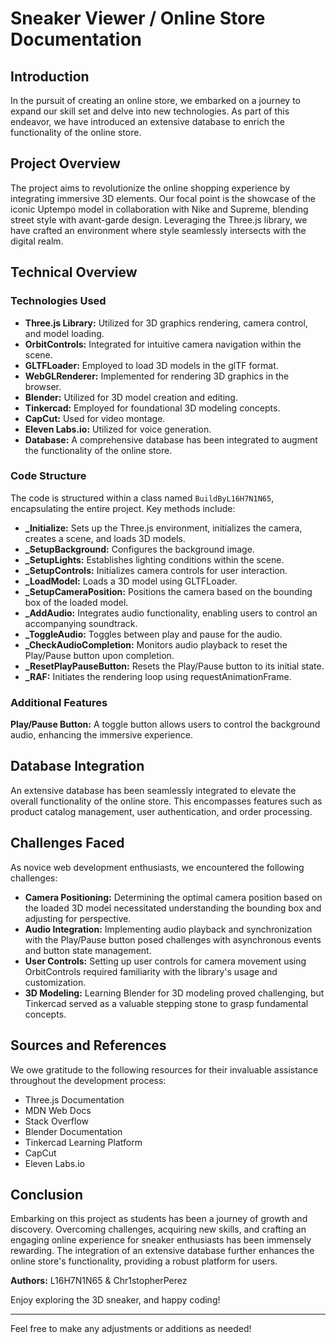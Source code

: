 # Sneaker Viewer / Online Store Documentation

## Introduction

In the pursuit of creating an online store, we embarked on a journey to expand our skill set and delve into new technologies. As part of this endeavor, we have introduced an extensive database to enrich the functionality of the online store.

## Project Overview

The project aims to revolutionize the online shopping experience by integrating immersive 3D elements. Our focal point is the showcase of the iconic Uptempo model in collaboration with Nike and Supreme, blending street style with avant-garde design. Leveraging the Three.js library, we have crafted an environment where style seamlessly intersects with the digital realm.

## Technical Overview

### Technologies Used

- **Three.js Library:** Utilized for 3D graphics rendering, camera control, and model loading.
- **OrbitControls:** Integrated for intuitive camera navigation within the scene.
- **GLTFLoader:** Employed to load 3D models in the glTF format.
- **WebGLRenderer:** Implemented for rendering 3D graphics in the browser.
- **Blender:** Utilized for 3D model creation and editing.
- **Tinkercad:** Employed for foundational 3D modeling concepts.
- **CapCut:** Used for video montage.
- **Eleven Labs.io:** Utilized for voice generation.
- **Database:** A comprehensive database has been integrated to augment the functionality of the online store.

### Code Structure

The code is structured within a class named `BuildByL16H7N1N65`, encapsulating the entire project. Key methods include:

- **_Initialize:** Sets up the Three.js environment, initializes the camera, creates a scene, and loads 3D models.
- **_SetupBackground:** Configures the background image.
- **_SetupLights:** Establishes lighting conditions within the scene.
- **_SetupControls:** Initializes camera controls for user interaction.
- **_LoadModel:** Loads a 3D model using GLTFLoader.
- **_SetupCameraPosition:** Positions the camera based on the bounding box of the loaded model.
- **_AddAudio:** Integrates audio functionality, enabling users to control an accompanying soundtrack.
- **_ToggleAudio:** Toggles between play and pause for the audio.
- **_CheckAudioCompletion:** Monitors audio playback to reset the Play/Pause button upon completion.
- **_ResetPlayPauseButton:** Resets the Play/Pause button to its initial state.
- **_RAF:** Initiates the rendering loop using requestAnimationFrame.

### Additional Features

**Play/Pause Button:** A toggle button allows users to control the background audio, enhancing the immersive experience.

## Database Integration

An extensive database has been seamlessly integrated to elevate the overall functionality of the online store. This encompasses features such as product catalog management, user authentication, and order processing.

## Challenges Faced

As novice web development enthusiasts, we encountered the following challenges:

- **Camera Positioning:** Determining the optimal camera position based on the loaded 3D model necessitated understanding the bounding box and adjusting for perspective.
- **Audio Integration:** Implementing audio playback and synchronization with the Play/Pause button posed challenges with asynchronous events and button state management.
- **User Controls:** Setting up user controls for camera movement using OrbitControls required familiarity with the library's usage and customization.
- **3D Modeling:** Learning Blender for 3D modeling proved challenging, but Tinkercad served as a valuable stepping stone to grasp fundamental concepts.

## Sources and References

We owe gratitude to the following resources for their invaluable assistance throughout the development process:

- Three.js Documentation
- MDN Web Docs
- Stack Overflow
- Blender Documentation
- Tinkercad Learning Platform
- CapCut
- Eleven Labs.io

## Conclusion

Embarking on this project as students has been a journey of growth and discovery. Overcoming challenges, acquiring new skills, and crafting an engaging online experience for sneaker enthusiasts has been immensely rewarding. The integration of an extensive database further enhances the online store's functionality, providing a robust platform for users.

**Authors:** L16H7N1N65 & Chr1stopherPerez

Enjoy exploring the 3D sneaker, and happy coding!

---

Feel free to make any adjustments or additions as needed!
